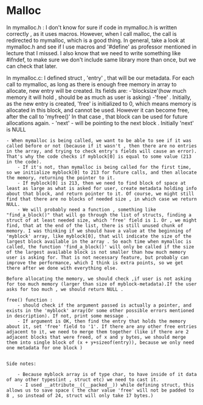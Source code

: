 # Malloc
In mymalloc.h :
	I don't know for sure if code in mymalloc.h is written correctly , as it uses macros. However, when I call malloc, the call is redirected to mymalloc, which is a good thing. In general, take a look at mymalloc.h and see if I use macros and '#define' as professor mentioned in lecture that I missed. I also know that we need to write something like #ifndef, to make sure we don't include same library more than once, but we can check that later.

In mymalloc.c: 
	I defined struct , 'entry' , that will be our metadata. For each call to mymalloc, as long as there is enough free memory in array to allocate, new entry will be created. Its fields are:
		-'blocksize'(how much memory it will hold , should be as much as user is asking)
		-'free' . Initially, as the new entry is created, 'free' is initialized to 0, which means memory is allocated in this block, and cannot be used. However it can become free, after the call to 'myfree()' In that case , that block can be used for future allocations again. 
		- 'next' - will be pointing to the next block . Initially 'next' is NULL

	- When mymalloc is being called, we want to be able to see if it was called before or not (because if it wasn't , then there are no entries in the array, and trying to check entry's fields will cause an error). That's why the code checks if myblock[0] is equal to some value (213 in the code). 
		- If it's not, than mymalloc is being called for the first time, so we initialize myblock[0] to 213 for future calls, and then allocate the memory, returning the pointer to it. 
		- If myblock[0] is 213, then we need to find block of space at least as large as what is asked for user, create metadata holding info about that block, and return pointer to it. Of course, we might still find that there are no blocks of needed size , in which case we return NULL. 
		- We will probably need a function , something like "find_a_block()" that will go through the list of structs, finding a struct of at least needed size, which 'free' field is 1. Or , we might find, that at the end of the list, there is still unused chunk of memory. I was thinking if we should have a value at the beginning of 'myblock' array, like myblock[0], that will indicate the size of the largest block available in the array . So each time when mymalloc is called, the function 'find_a_block()' will only be called if the size of the largest available block is not smaller than how much memory user is asking for. That is not necessary feature, but probably can improve the performance, which I think is extra points, so we get there after we done with everything else. 

	Before allocating the memory, we should check ,if user is not asking for too much memory (larger than size of myblock-metadata).If the user asks for too much , we should return NULL . 

	free() function :
		- should check if the argument passed is actually a pointer, and exists in the 'myblock' array(Or some other possible errors mentioned in description). If not, print some message . 
		- If argument is OK, then find the entry that holds the memory about it, set 'free' field to '1'. If there are any other free entries adjacent to it, we need to merge them together (like if there are 2 adjacent blocks that were freed, of x and y bytes, we should merge them into single block of (x + y+sizeof(entry)), because we only need one metadata for one block )
	

	Side notes: 

		- Because myblock array is of type char, to have inside of it data of any other types(int , struct etc) we need to cast it. 
		 - I used __attribute__((__packed__)) while defining struct, this allows us to save space ( the char value 'free' will not be padded to 8 , so instead of 24, struct will only take 17 bytes.)

